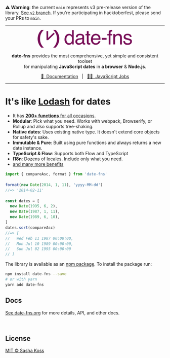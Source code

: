 ⚠️ **Warning**: the current `main` represents v3 pre-release version of the library. [See `v2` branch](https://github.com/date-fns/date-fns/tree/v2).
If you're participating in hacktoberfest, please send your PRs to `main`.

<hr>

<p align="center">
  <a href="https://date-fns.org/">
    <img alt="date-fns" title="date-fns" src="https://raw.githubusercontent.com/date-fns/date-fns/master/docs/logotype.svg" width="300" />
  </a>
</p>

<p align="center">
  <b>date-fns</b> provides the most comprehensive, yet simple and consistent toolset
  <br>
  for manipulating <b>JavaScript dates</b> in <b>a browser</b> & <b>Node.js</b>.</b>
</p>

<div align="center">

[📖&nbsp; Documentation](https://date-fns.org/docs/Getting-Started/)&nbsp;&nbsp;&nbsp;|&nbsp;&nbsp;&nbsp;[🧑‍💻&nbsp; JavaScript Jobs](https://jobs.date-fns.org/)

</div>

<hr>

# It's like [Lodash](https://lodash.com) for dates

- It has [**200+ functions** for all occasions](https://date-fns.org/docs/Getting-Started/).
- **Modular**: Pick what you need. Works with webpack, Browserify, or Rollup and also supports tree-shaking.
- **Native dates**: Uses existing native type. It doesn't extend core objects for safety's sake.
- **Immutable & Pure**: Built using pure functions and always returns a new date instance.
- **TypeScript & Flow**: Supports both Flow and TypeScript
- **I18n**: Dozens of locales. Include only what you need.
- [and many more benefits](https://date-fns.org/)

```js
import { compareAsc, format } from 'date-fns'

format(new Date(2014, 1, 11), 'yyyy-MM-dd')
//=> '2014-02-11'

const dates = [
  new Date(1995, 6, 2),
  new Date(1987, 1, 11),
  new Date(1989, 6, 10),
]
dates.sort(compareAsc)
//=> [
//   Wed Feb 11 1987 00:00:00,
//   Mon Jul 10 1989 00:00:00,
//   Sun Jul 02 1995 00:00:00
// ]
```

The library is available as an [npm package](https://www.npmjs.com/package/date-fns).
To install the package run:

```bash
npm install date-fns --save
# or with yarn
yarn add date-fns
```

## Docs

[See date-fns.org](https://date-fns.org/) for more details, API,
and other docs.

<br />
<!-- END OF README-JOB SECTION -->

## License

[MIT © Sasha Koss](https://kossnocorp.mit-license.org/)
